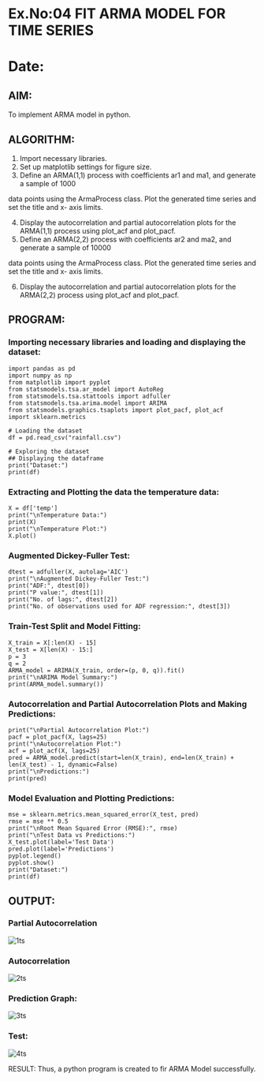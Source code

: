 # Ex.No:04   FIT ARMA MODEL FOR TIME SERIES
# Date: 

## AIM:
To implement ARMA model in python.

## ALGORITHM:
1. Import necessary libraries.
2. Set up matplotlib settings for figure size.
3. Define an ARMA(1,1) process with coefficients ar1 and ma1, and generate a sample of 1000

data points using the ArmaProcess class. Plot the generated time series and set the title and x-
axis limits.

4. Display the autocorrelation and partial autocorrelation plots for the ARMA(1,1) process using
plot_acf and plot_pacf.
5. Define an ARMA(2,2) process with coefficients ar2 and ma2, and generate a sample of 10000

data points using the ArmaProcess class. Plot the generated time series and set the title and x-
axis limits.

6. Display the autocorrelation and partial autocorrelation plots for the ARMA(2,2) process using
plot_acf and plot_pacf.

## PROGRAM:
### Importing necessary libraries and loading and displaying the dataset:
```
import pandas as pd
import numpy as np
from matplotlib import pyplot
from statsmodels.tsa.ar_model import AutoReg
from statsmodels.tsa.stattools import adfuller
from statsmodels.tsa.arima.model import ARIMA
from statsmodels.graphics.tsaplots import plot_pacf, plot_acf
import sklearn.metrics

# Loading the dataset
df = pd.read_csv("rainfall.csv")

# Exploring the dataset
## Displaying the dataframe
print("Dataset:")
print(df)
```

### Extracting and Plotting the data the temperature data:
```
X = df['temp']
print("\nTemperature Data:")
print(X)
print("\nTemperature Plot:")
X.plot()
```

### Augmented Dickey-Fuller Test:
```
dtest = adfuller(X, autolag='AIC')
print("\nAugmented Dickey-Fuller Test:")
print("ADF:", dtest[0])
print("P value:", dtest[1])
print("No. of lags:", dtest[2])
print("No. of observations used for ADF regression:", dtest[3])
```

### Train-Test Split and Model Fitting:
```
X_train = X[:len(X) - 15]
X_test = X[len(X) - 15:]
p = 3  
q = 2  
ARMA_model = ARIMA(X_train, order=(p, 0, q)).fit()
print("\nARIMA Model Summary:")
print(ARMA_model.summary())
```

### Autocorrelation and Partial Autocorrelation Plots and Making Predictions:
```
print("\nPartial Autocorrelation Plot:")
pacf = plot_pacf(X, lags=25)
print("\nAutocorrelation Plot:")
acf = plot_acf(X, lags=25)
pred = ARMA_model.predict(start=len(X_train), end=len(X_train) + len(X_test) - 1, dynamic=False)
print("\nPredictions:")
print(pred)
```

### Model Evaluation and Plotting Predictions:
```
mse = sklearn.metrics.mean_squared_error(X_test, pred) 
rmse = mse ** 0.5
print("\nRoot Mean Squared Error (RMSE):", rmse)
print("\nTest Data vs Predictions:")
X_test.plot(label='Test Data')
pred.plot(label='Predictions')
pyplot.legend()
pyplot.show()
print("Dataset:")
print(df)
```

## OUTPUT:
### Partial Autocorrelation
![1ts](https://github.com/Ishu-Vasanth/TSA_EXP4/assets/94154614/cf20b95d-426d-405a-8cf5-b5ab6dab1a1a)

### Autocorrelation
![2ts](https://github.com/Ishu-Vasanth/TSA_EXP4/assets/94154614/c2dc4fff-e2f1-464e-8458-75e952e81f26)

### Prediction Graph:
![3ts](https://github.com/Ishu-Vasanth/TSA_EXP4/assets/94154614/5243d3b3-934d-4437-b672-c3372d470f44)

### Test:
![4ts](https://github.com/Ishu-Vasanth/TSA_EXP4/assets/94154614/65c14188-ea97-4417-8bd1-2def7fdca97e)

RESULT:
Thus, a python program is created to fir ARMA Model successfully.
